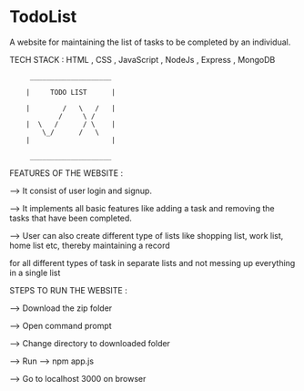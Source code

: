 # TodoList
A website for maintaining the list of tasks to be completed by an individual.

TECH STACK :  HTML , CSS , JavaScript ,
              NodeJs , Express , MongoDB 

         ____________________
 
	    |     TODO LIST      |

	    |        /   \   /   |
                /     \ /
	    |  \   /      / \    |
            \_/      /   \
	    |                    |

	     ____________________

			 

FEATURES OF THE WEBSITE  : 

-->  It consist of user login and signup.

–->  It implements all basic features like adding a task and removing the tasks that have been completed.

–->  User can also create different type of lists like shopping list, work list, home list etc, thereby maintaining a record

for all different types of task in separate lists and not messing up everything in a single list

STEPS TO RUN THE WEBSITE  :

-->  Download the zip folder 

-->  Open command prompt

-->  Change directory to downloaded folder 

-->  Run --> npm app.js 

-->  Go to localhost 3000 on browser


# Screenshots

https://user-images.githubusercontent.com/97393040/265725125-a0dced0c-dd37-46a2-bd8d-923813b45ad2.png

https://user-images.githubusercontent.com/97393040/265725246-35761a76-8005-4a63-bd64-ce5c56695c2e.png

https://user-images.githubusercontent.com/97393040/265725303-cd7dc3ef-f172-4206-bbd9-1dfda0200a24.png

